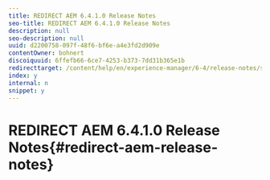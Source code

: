 ```yaml
---
title: REDIRECT AEM 6.4.1.0 Release Notes
seo-title: REDIRECT AEM 6.4.1.0 Release Notes
description: null
seo-description: null
uuid: d2200758-097f-48f6-bf6e-a4e3fd2d909e
contentOwner: bohnert
discoiquuid: 6ffefb66-6ce7-4253-b373-7dd31b365e1b
redirecttarget: /content/help/en/experience-manager/6-4/release-notes/sp-release-notes
index: y
internal: n
snippet: y
---
```


# REDIRECT AEM 6.4.1.0 Release Notes{#redirect-aem-release-notes}


